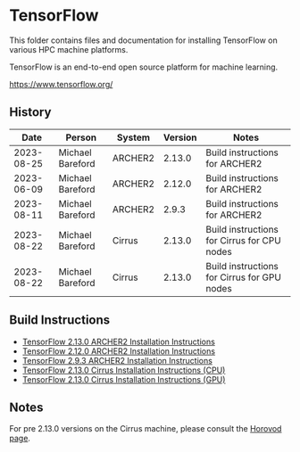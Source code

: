 TensorFlow
==========

This folder contains files and documentation for installing TensorFlow on various HPC machine platforms.

TensorFlow is an end-to-end open source platform for machine learning.

https://www.tensorflow.org/

History
-------

Date | Person | System | Version | Notes
---- | -------|--------|---------|------
2023-08-25 | Michael Bareford | ARCHER2 | 2.13.0 | Build instructions for ARCHER2
2023-06-09 | Michael Bareford | ARCHER2 | 2.12.0 | Build instructions for ARCHER2
2023-08-11 | Michael Bareford | ARCHER2 | 2.9.3 | Build instructions for ARCHER2
2023-08-22 | Michael Bareford | Cirrus | 2.13.0 | Build instructions for Cirrus for CPU nodes
2023-08-22 | Michael Bareford | Cirrus | 2.13.0 | Build instructions for Cirrus for GPU nodes

Build Instructions
------------------

* [TensorFlow 2.13.0 ARCHER2 Installation Instructions](build_tensorflow_2.13.0_archer2.md)
* [TensorFlow 2.12.0 ARCHER2 Installation Instructions](build_tensorflow_2.12.0_archer2.md)
* [TensorFlow 2.9.3 ARCHER2 Installation Instructions](build_tensorflow_2.9.3_archer2.md)
* [TensorFlow 2.13.0 Cirrus Installation Instructions (CPU)](build_tensorflow_2.13.0_cirrus_cpu.md)
* [TensorFlow 2.13.0 Cirrus Installation Instructions (GPU)](build_tensorflow_2.13.0_cirrus_gpu.md)

Notes
-----

For pre 2.13.0 versions on the Cirrus machine, please consult the [Horovod page](../horovod/README.md).
